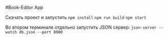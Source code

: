 #Book-Editor App

Скачать проект и запустить
    `npm install` 
    `npm run build`
    `npm start`

Во втором терминале отдельно запустить JSON сервер:
`json-server --watch db.json --port 8000`

